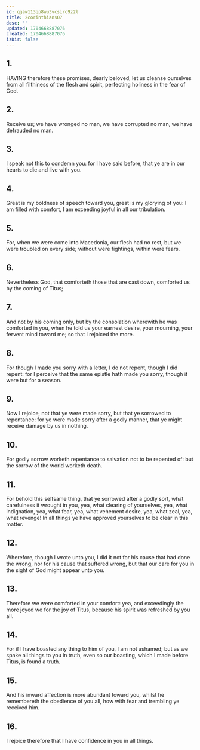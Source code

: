 ```yaml
---
id: qgaw113qp8wu3vcsiro9z2l
title: 2corinthians07
desc: ''
updated: 1704668887076
created: 1704668887076
isDir: false
---
```

## 1.
HAVING therefore these promises, dearly beloved, let us cleanse ourselves from all filthiness of the flesh and spirit, perfecting holiness in the fear of God.
## 2.
Receive us; we have wronged no man, we have corrupted no man, we have defrauded no man.
## 3.
I speak not this to condemn you: for I have said before, that ye are in our hearts to die and live with you.
## 4.
Great is my boldness of speech toward you, great is my glorying of you: I am filled with comfort, I am exceeding joyful in all our tribulation.
## 5.
For, when we were come into Macedonia, our flesh had no rest, but we were troubled on every side; without were fightings, within were fears.
## 6.
Nevertheless God, that comforteth those that are cast down, comforted us by the coming of Titus;
## 7.
And not by his coming only, but by the consolation wherewith he was comforted in you, when he told us your earnest desire, your mourning, your fervent mind toward me; so that I rejoiced the more.
## 8.
For though I made you sorry with a letter, I do not repent, though I did repent: for I perceive that the same epistle hath made you sorry, though it were but for a season.
## 9.
Now I rejoice, not that ye were made sorry, but that ye sorrowed to repentance: for ye were made sorry after a godly manner, that ye might receive damage by us in nothing.
## 10.
For godly sorrow worketh repentance to salvation not to be repented of: but the sorrow of the world worketh death.
## 11.
For behold this selfsame thing, that ye sorrowed after a godly sort, what carefulness it wrought in you, yea, what clearing of yourselves, yea, what indignation, yea, what fear, yea, what vehement desire, yea, what zeal, yea, what revenge! In all things ye have approved yourselves to be clear in this matter.
## 12.
Wherefore, though I wrote unto you, I did it not for his cause that had done the wrong, nor for his cause that suffered wrong, but that our care for you in the sight of God might appear unto you.
## 13.
Therefore we were comforted in your comfort: yea, and exceedingly the more joyed we for the joy of Titus, because his spirit was refreshed by you all.
## 14.
For if I have boasted any thing to him of you, I am not ashamed; but as we spake all things to you in truth, even so our boasting, which I made before Titus, is found a truth.
## 15.
And his inward affection is more abundant toward you, whilst he remembereth the obedience of you all, how with fear and trembling ye received him.
## 16.
I rejoice therefore that I have confidence in you in all things.

